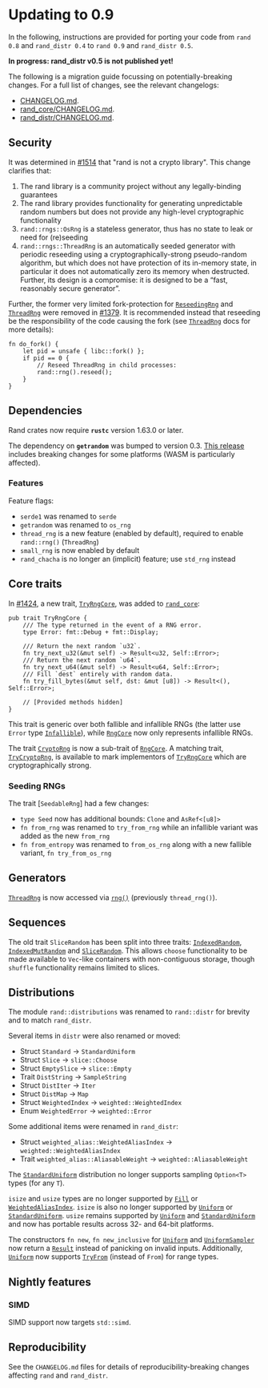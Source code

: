 # Updating to 0.9

In the following, instructions are provided for porting your code from
`rand 0.8` and `rand_distr 0.4` to `rand 0.9` and `rand_distr 0.5`.

**In progress: rand_distr v0.5 is not published yet!**

The following is a migration guide focussing on potentially-breaking changes. For a full list of changes, see the relevant changelogs:

-   [CHANGELOG.md](https://github.com/rust-random/rand/blob/master/CHANGELOG.md).
-   [rand_core/CHANGELOG.md](https://github.com/rust-random/rand/blob/master/rand_core/CHANGELOG.md).
-   [rand_distr/CHANGELOG.md](https://github.com/rust-random/rand/blob/master/rand_distr/CHANGELOG.md).

## Security

It was determined in [#1514](https://github.com/rust-random/rand/pull/1514) that
"rand is not a crypto library". This change clarifies that:

1.  The rand library is a community project without any legally-binding guarantees
2.  The rand library provides functionality for generating unpredictable random numbers but does not provide any high-level cryptographic functionality
3.  `rand::rngs::OsRng` is a stateless generator, thus has no state to leak or need for (re)seeding
4.  `rand::rngs::ThreadRng` is an automatically seeded generator with periodic reseeding using a cryptographically-strong pseudo-random algorithm, but which does not have protection of its in-memory state, in particular it does not automatically zero its memory when destructed. Further, its design is a compromise: it is designed to be a “fast, reasonably secure generator”.

Further, the former very limited fork-protection for [`ReseedingRng`] and [`ThreadRng`] were removed in [#1379](https://github.com/rust-random/rand/pull/1379). It is recommended instead that reseeding be the responsibility of the code causing the fork (see [`ThreadRng`] docs for more details):
```rust,ignore
fn do_fork() {
    let pid = unsafe { libc::fork() };
    if pid == 0 {
        // Reseed ThreadRng in child processes:
        rand::rng().reseed();
    }
}
```

## Dependencies

Rand crates now require **`rustc`** version 1.63.0 or later.

The dependency on **`getrandom`** was bumped to version 0.3.
[This release](https://github.com/rust-random/getrandom/blob/master/CHANGELOG.md#030---2025-01-25)
includes breaking changes for some platforms (WASM is particularly affected).

### Features

Feature flags:

-   `serde1` was renamed to `serde`
-   `getrandom` was renamed to `os_rng`
-   `thread_rng` is a new feature (enabled by default), required to enable `rand::rng()` (`ThreadRng`)
-   `small_rng` is now enabled by default
-   `rand_chacha` is no longer an (implicit) feature; use `std_rng` instead

## Core traits

In [#1424](https://github.com/rust-random/rand/pull/1424), a new trait, [`TryRngCore`], was added to [`rand_core`]:
```rust,ignore
pub trait TryRngCore {
    /// The type returned in the event of a RNG error.
    type Error: fmt::Debug + fmt::Display;

    /// Return the next random `u32`.
    fn try_next_u32(&mut self) -> Result<u32, Self::Error>;
    /// Return the next random `u64`.
    fn try_next_u64(&mut self) -> Result<u64, Self::Error>;
    /// Fill `dest` entirely with random data.
    fn try_fill_bytes(&mut self, dst: &mut [u8]) -> Result<(), Self::Error>;

    // [Provided methods hidden]
}
```
This trait is generic over both fallible and infallible RNGs (the latter use `Error` type [`Infallible`]), while [`RngCore`] now only represents infallible RNGs.

The trait [`CryptoRng`] is now a sub-trait of [`RngCore`]. A matching trait, [`TryCryptoRng`], is available to mark implementors of [`TryRngCore`] which are cryptographically strong.

### Seeding RNGs

The trait [`SeedableRng`] had a few changes:

-   `type Seed` now has additional bounds: `Clone` and `AsRef<[u8]>`
-   `fn from_rng` was renamed to `try_from_rng` while an infallible variant was added as the new `from_rng`
-   `fn from_entropy` was renamed to `from_os_rng` along with a new fallible variant, `fn try_from_os_rng`


## Generators

[`ThreadRng`] is now accessed via [`rng()`] (previously `thread_rng()`).


## Sequences

The old trait `SliceRandom` has been split into three traits: [`IndexedRandom`], [`IndexedMutRandom`] and [`SliceRandom`]. This allows `choose` functionality to be made available to `Vec`-like containers with non-contiguous storage, though `shuffle` functionality remains limited to slices.


## Distributions

The module `rand::distributions` was renamed to `rand::distr` for brevity and to match `rand_distr`.

Several items in `distr` were also renamed or moved:

-   Struct `Standard` -> `StandardUniform`
-   Struct `Slice` → `slice::Choose`
-   Struct `EmptySlice` → `slice::Empty`
-   Trait `DistString` → `SampleString`
-   Struct `DistIter` → `Iter`
-   Struct `DistMap` → `Map`
-   Struct `WeightedIndex` → `weighted::WeightedIndex`
-   Enum `WeightedError` → `weighted::Error`

Some additional items were renamed in `rand_distr`:

-   Struct `weighted_alias::WeightedAliasIndex` → `weighted::WeightedAliasIndex`
-   Trait `weighted_alias::AliasableWeight` → `weighted::AliasableWeight`

The [`StandardUniform`] distribution no longer supports sampling `Option<T>` types (for any `T`).

`isize` and `usize` types are no longer supported by [`Fill`] or [`WeightedAliasIndex`]. `isize` is also no longer supported by [`Uniform`] or [`StandardUniform`]. `usize` remains supported by [`Uniform`] and [`StandardUniform`] and now has portable results across 32- and 64-bit platforms.

The constructors `fn new`, `fn new_inclusive` for [`Uniform`] and [`UniformSampler`] now return a [`Result`] instead of panicking on invalid inputs. Additionally, [`Uniform`] now supports [`TryFrom`] (instead of `From`) for range types.


## Nightly features

### SIMD

SIMD support now targets `std::simd`.


## Reproducibility

See the `CHANGELOG.md` files for details of reproducibility-breaking changes affecting `rand` and `rand_distr`.


[`Fill`]: https://docs.rs/rand/latest/rand/trait.Fill.html
[`ThreadRng`]: https://docs.rs/rand/latest/rand/rngs/struct.ThreadRng.html
[`ReseedingRng`]: https://docs.rs/rand/latest/rand/rngs/adapter/struct.ReseedingRng.html
[`Uniform`]: https://docs.rs/rand/latest/rand/distr/struct.Uniform.html
[`WeightedAliasIndex`]: https://docs.rs/rand_distr/latest/rand_distr/weighted_alias/struct.WeightedAliasIndex.html
[`rand_core`]: https://docs.rs/rand_core/
[`rand_distr`]: https://docs.rs/rand_distr/
[`RngCore`]: https://docs.rs/rand_core/latest/rand_core/trait.RngCore.html
[`TryRngCore`]: https://docs.rs/rand_core/latest/rand_core/trait.TryRngCore.html
[`Infallible`]: https://doc.rust-lang.org/std/convert/enum.Infallible.html
[`CryptoRng`]: https://docs.rs/rand/latest/rand/trait.CryptoRng.html
[`TryCryptoRng`]: https://docs.rs/rand/latest/rand/trait.TryCryptoRng.html
[`rng()`]: https://docs.rs/rand/latest/rand/fn.rng.html
[`SliceRandom`]: https://docs.rs/rand/latest/rand/seq/trait.SliceRandom.html
[`IndexedRandom`]: https://docs.rs/rand/latest/rand/seq/trait.IndexedRandom.html
[`IndexedMutRandom`]: https://docs.rs/rand/latest/rand/seq/trait.IndexedMutRandom.html
[`StandardUniform`]: https://docs.rs/rand/latest/rand/distr/struct.StandardUniform.html
[`UniformSampler`]: https://docs.rs/rand/latest/rand/distr/uniform/trait.UniformSampler.html
[`Result`]: https://doc.rust-lang.org/stable/std/result/enum.Result.html
[`TryFrom`]: https://doc.rust-lang.org/stable/std/convert/trait.TryFrom.html
